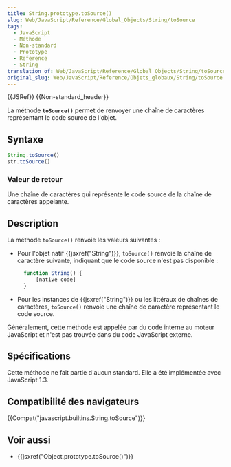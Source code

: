 ```yaml
---
title: String.prototype.toSource()
slug: Web/JavaScript/Reference/Global_Objects/String/toSource
tags:
  - JavaScript
  - Méthode
  - Non-standard
  - Prototype
  - Reference
  - String
translation_of: Web/JavaScript/Reference/Global_Objects/String/toSource
original_slug: Web/JavaScript/Reference/Objets_globaux/String/toSource
---
```

{{JSRef}} {{Non-standard_header}}

La méthode **`toSource()`** permet de renvoyer une chaîne de caractères représentant le code source de l'objet.

## Syntaxe

```js
String.toSource()
str.toSource()
```

### Valeur de retour

Une chaîne de caractères qui représente le code source de la chaîne de caractères appelante.

## Description

La méthode `toSource()` renvoie les valeurs suivantes :

- Pour l'objet natif {{jsxref("String")}}, `toSource()` renvoie la chaîne de caractère suivante, indiquant que le code source n'est pas disponible :

  ```js
    function String() {
        [native code]
    }
    ```

- Pour les instances de {{jsxref("String")}} ou les littéraux de chaînes de caractères, `toSource()` renvoie une chaîne de caractère représentant le code source.

Généralement, cette méthode est appelée par du code interne au moteur JavaScript et n'est pas trouvée dans du code JavaScript externe.

## Spécifications

Cette méthode ne fait partie d'aucun standard. Elle a été implémentée avec JavaScript 1.3.

## Compatibilité des navigateurs

{{Compat("javascript.builtins.String.toSource")}}

## Voir aussi

- {{jsxref("Object.prototype.toSource()")}}
